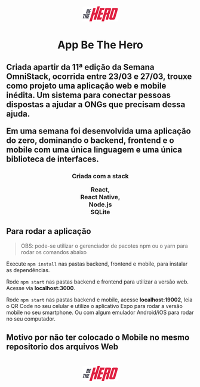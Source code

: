 <h1 align="center"><img src="IMG/logo.png" alt="logo be the hero"/>
<h1 align="center">App Be The Hero</h1>

<h2>Criada apartir da 11ª edição da Semana OmniStack, ocorrida entre 23/03 e 27/03, trouxe como projeto uma aplicação web e mobile inédita. Um sistema para conectar pessoas dispostas a ajudar a ONGs que precisam dessa ajuda.

Em uma semana foi desenvolvida uma aplicação do zero, dominando o backend, frontend e o mobile com uma única linguagem e uma única biblioteca de interfaces.</h2>


<h3 align="center"> Criada com a stack  

React, <br/>
React Native, <br/>
Node.js<br/>
SQLite <br/>
</h3>

## Para rodar a aplicação

> OBS: pode-se utilizar o gerenciador de pacotes npm ou o yarn para rodar os comandos abaixo

Execute ```npm install``` nas pastas backend, frontend e mobile, para instalar as dependências.

Rode ```npm start``` nas pastas backend e frontend para utilizar a versão web. Acesse via **localhost:3000**.

Rode ```npm start``` nas pastas backend e mobile, acesse **localhost:19002**, leia o QR Code no seu celular e utilize o aplicativo Expo para rodar a versão mobile no seu smartphone. Ou com algum emulador Android/iOS para rodar no seu computador.

## Motivo por não ter colocado o Mobile no mesmo repositorio dos arquivos Web


<h1 align="center"><img src="IMG/logo.png" alt="logo be the hero"/>
